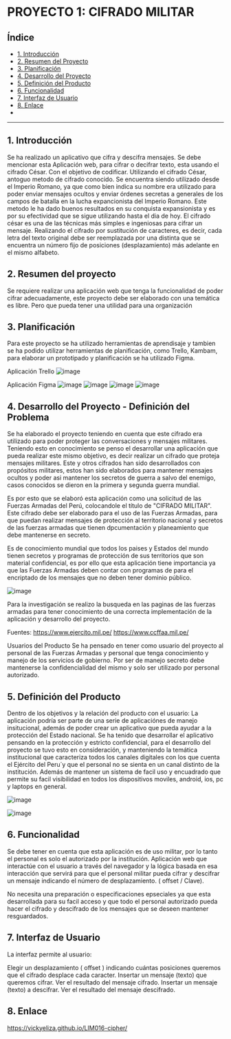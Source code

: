 # PROYECTO 1: CIFRADO MILITAR

## Índice

* [1. Introducción](#1-Introducción)
* [2. Resumen del Proyecto](#2-resumen)
* [3. Planificación](#3-Planificación)
* [4. Desarrollo del Proyecto](#4-Desarrollo-del-Proyecto)
* [5. Definición del Producto](#5-Definición-del-Producto)
* [6. Funcionalidad](#6-Funcionalidad)
* [7. Interfaz de Usuario](#7-interfaz)
* [8. Enlace](#8-link)
* 
***

## 1. Introducción

Se ha realizado un aplicativo que cifra y descifra mensajes. 
Se debe mencionar esta Aplicación web, para cifrar o decifrar texto, esta usando el cifrado César. Con el objetivo de codificar. 
Utilizando el cifrado César, antoguo metodo de  cifrado conocido. Se encuentra siendo utilizado desde el Imperio Romano, ya que como 
bien indica su nombre era utilizado para poder enviar mensajes ocultos  y enviar órdenes secretas a generales de los campos de batalla 
en la lucha expancionista del Imperio Romano. Este metodo le ha dado buenos resultados en su conquista expansionista y es por su 
efectividad que se sigue utilizando hasta el dia de hoy. El cifrado césar es una de las técnicas más simples e ingeniosas para cifrar un 
mensaje. Realizando el cifrado por sustitución de caracteres, es decir,  cada letra del texto original debe ser reemplazada por una 
distinta que se encuentra un número fijo de posiciones (desplazamiento) más adelante en el mismo alfabeto.


## 2. Resumen del proyecto

Se requiere realizar una aplicación web que tenga la funcionalidad de poder cifrar adecuadamente, este proyecto debe ser elaborado con 
una temática es libre. Pero que pueda tener una utilidad para una organización

## 3. Planificación

Para este proyecto se ha utilizado herramientas de aprendisaje y tambien se ha podido utilizar herramientas de planificación, como Trello, Kambam, para elaborar un prototipado y planificación se ha utilizado Figma.

Aplicación Trello
![image](https://user-images.githubusercontent.com/90290910/141225365-289c0a0c-91d4-41a3-99f0-e5c7a1484546.png)

Aplicación Figma
![image](https://user-images.githubusercontent.com/90290910/141223976-3884002a-6a8b-409c-bd1a-137dc65bbec3.png)
![image](https://user-images.githubusercontent.com/90290910/141224593-711464aa-32fd-46cc-b022-bb8b4f2f2a74.png)
![image](https://user-images.githubusercontent.com/90290910/141224246-e8bc87c1-70e2-4b31-bfc7-71e587291235.png)
![image](https://user-images.githubusercontent.com/90290910/141224728-ededc0d1-27b0-425b-ab69-ebd32d7e116b.png)


## 4. Desarrollo del Proyecto - Definición del Problema

Se ha elaborado el proyecto teniendo en cuenta que este cifrado era utilizado para poder proteger las conversaciones y mensajes 
militares. Teniendo esto en conocimiento se penso el desarrollar una aplicación que pueda realizar este mismo objetivo, es decir
realizar un cifrado que proteja mensajes militares.
Este y otros cifrados han sido desarrollados con propósitos militares, estos han sido elaborados para mantener mensajes ocultos y poder 
asi mantener los secretos de guerra a salvo del enemigo, casos conocidos se dieron en la primera y segunda guerra mundial.

Es por esto que se elaboró esta aplicación como una solicitud de las Fuerzas Armadas del Perú, colocandole el título de "CIFRADO 
MILITAR". 
Este cifrado debe ser elaborado para el uso de las Fuerzas Armadas, para que puedan realizar mensajes de protección al territorio 
nacional y secretos de las fuerzas armadas que tienen dpcumentación y planeamiento que debe mantenerse en secreto.

Es de conocimiento mundial que todos los paises y Estados del mundo tienen secretos y programas de protección de sus territorios que
son material confidencial, es por ello que esta aplicación tiene importancia ya que las Fuerzas Armadas deben contar con programas de 
para el encriptado de los mensajes que no deben tener dominio público.

![image](https://user-images.githubusercontent.com/90290910/141229946-08ef230f-254f-456a-8654-1e6530348fc6.png)

Para la investigación se realizo la busqueda en las paginas de las fuerzas armadas para tener conocimiento de una correcta 
implementación de la aplicación y desarrollo del proyecto.

Fuentes:
https://www.ejercito.mil.pe/
https://www.ccffaa.mil.pe/

Usuarios del Producto
Se ha pensado en tener como usuario del proyecto al personal de las Fuerzas Armadas y personal que tenga conocimiento y manejo de los
servicios de gobierno.
Por ser de manejo secreto debe mantenerse la confidencialidad del mismo y solo ser utilizado por personal autorizado.

## 5. Definición del Producto


Dentro de los objetivos y la relación del producto con el usuario: La aplicación podría ser parte de una serie de aplicaciónes de
manejo insitucional, además de poder crear un aplicativo que pueda ayudar a la protección del Estado nacional.
Se ha tenido que desarrollar el aplicativo pensando en la protección y estricto confidencial, para el desarrollo del proyecto se tuvo 
esto en consideración, y manteniendo la temática institucional que caracteriza todos los canales digitales con los que cuenta el
Ejército del Peru´y que el personal no se sienta en un canal distinto de la institución.
Además de mantener un sistema de facil uso y encuadrado que permite su facil visibilidad en todos los dispositivos moviles, android, ios, pc y laptops en general.

![image](https://user-images.githubusercontent.com/90290910/141233278-94cb5f3b-1422-4c40-a151-7568e54056d9.png)

![image](https://user-images.githubusercontent.com/90290910/141233401-6bf9b06d-7971-4584-b1c3-a9ccd072ba52.png)


## 6. Funcionalidad

Se debe tener en cuenta que esta aplicación es de uso militar, por lo tanto el personal es solo el autorizado por la institución.
Aplicación web que interactúe con el usuario a través del navegador y la lógica basada en esa interacción que servirá para que el 
personal militar pueda cifrar y descifrar un mensaje indicando el número de desplazamiento. ( offset / Clave).

No necesita una preparación o especificaciones epseciales ya que esta desarrollada para su facil acceso y que todo el personal
autorizado pueda hacer el cifrado y descifrado de los mensajes que se deseen mantener resguardados.

## 7. Interfaz de Usuario

La interfaz permite al usuario:

Elegir un desplazamiento ( offset ) indicando cuántas posiciones queremos que el cifrado desplace cada caracter.
Insertar un mensaje (texto) que queremos cifrar.
Ver el resultado del mensaje cifrado.
Insertar un mensaje (texto) a descifrar.
Ver el resultado del mensaje descifrado.

## 8. Enlace
https://vickyeliza.github.io/LIM016-cipher/

